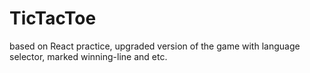 # TicTacToe
based on React practice, upgraded version of the game with language selector, marked winning-line and etc.
